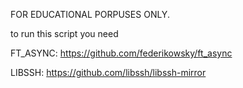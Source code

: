 FOR EDUCATIONAL PORPUSES ONLY.

to run this script you need

FT_ASYNC: https://github.com/federikowsky/ft_async 

LIBSSH: https://github.com/libssh/libssh-mirror

